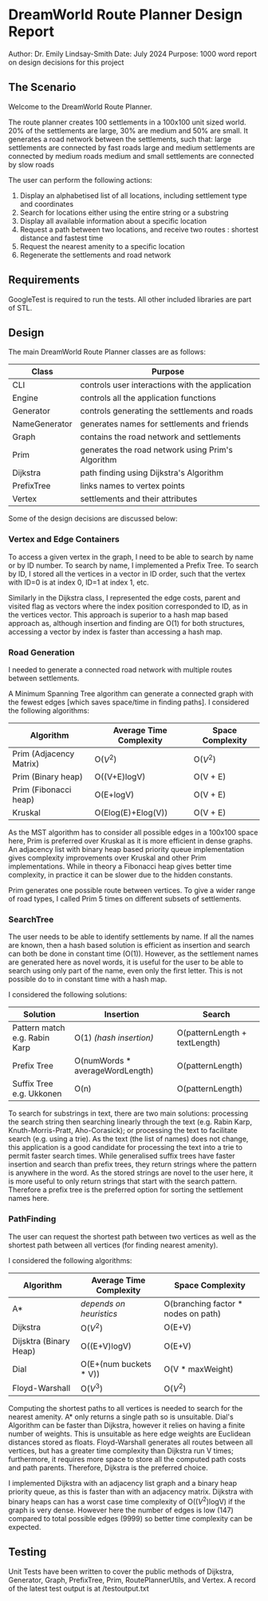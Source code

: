 # DreamWorld Route Planner Design Report

Author: Dr. Emily Lindsay-Smith
Date: July 2024
Purpose: 1000 word report on design decisions for this project

## The Scenario

Welcome to the DreamWorld Route Planner. 

The route planner creates 100 settlements in a 100x100 unit sized world. 20% of the settlements are large, 30% are medium and 50% are small. It generates a road network between the settlements, such that:
	large settlements are connected by fast roads
	large and medium settlements are connected by medium roads
	medium and small settlements are connected by slow roads

The user can perform the following actions:

1) Display an alphabetised list of all locations, including settlement type and coordinates
2) Search for locations either using the entire string or a substring
3) Display all available information about a specific location
4) Request a path between two locations, and receive two routes : shortest distance and fastest time
5) Request the nearest amenity to a specific location
6) Regenerate the settlements and road network

## Requirements
GoogleTest is required to run the tests. All other included libraries are part of STL.

## Design

The main DreamWorld Route Planner classes are as follows:

| Class			| Purpose						|
|-----------------------|-------------------------------------------------------|	
| CLI	 		| controls user interactions with the application	|
| Engine		| controls all the application functions		|
| Generator		| controls generating the settlements and roads		|
| NameGenerator		| generates names for settlements and friends		|
| Graph			| contains the road network and settlements		|
| Prim			| generates the road network using Prim's Algorithm	|
| Dijkstra		| path finding using Dijkstra's Algorithm		|
| PrefixTree		| links names to vertex points				|
| Vertex		| settlements and their attributes			|

Some of the design decisions are discussed below:

### Vertex and Edge Containers
To access a given vertex in the graph, I need to be able to search by name or by ID number. To search by name, I implemented a Prefix Tree. To search by ID, I stored all the vertices in a vector in ID order, such that the vertex with ID=0 is at index 0, ID=1 at index 1, etc. 

Similarly in the Dijkstra class, I represented the edge costs, parent and visited flag as vectors where the index position corresponded to ID, as in the vertices vector. This approach is superior to a hash map based approach as, although insertion and finding are O(1) for both structures, accessing a vector by index is faster than accessing a hash map.

### Road Generation

I needed to generate a connected road network with multiple routes between settlements.

A Minimum Spanning Tree algorithm can generate a connected graph with the fewest edges [which saves space/time in finding paths]. I considered the following algorithms:

| Algorithm			| Average Time Complexity | Space Complexity	|
|-------------------------------|-------------------------|---------------------|
| Prim (Adjacency Matrix) 	| O($V^2$) 		  | O($V^2$)		| 
| Prim (Binary heap)		| O((V+E)logV) 		  | O(V + E) 		| 
| Prim (Fibonacci heap)		| O(E+logV) 		  | O(V + E) 		| 
| Kruskal			| O(Elog(E)+Elog(V)) 	  | O(V + E) 		|

As the MST algorithm has to consider all possible edges in a 100x100 space here, Prim is preferred over Kruskal as it is more efficient in dense graphs. An adjacency list with binary heap based priority queue implementation gives complexity improvements over Kruskal and other Prim implementations. While in theory a Fibonacci heap gives better time complexity, in practice it can be slower due to the hidden constants. 

Prim generates one possible route between vertices. To give a wider range of road types, I called Prim 5 times on different subsets of settlements.

### SearchTree

The user needs to be able to identify settlements by name. If all the names are known, then a hash based solution is efficient as insertion and search can both be done in constant time (O(1)). However, as the settlement names are generated here as novel words, it is useful for the user to be able to search using only part of the name, even only the first letter. This is not possible do to in constant time with a hash map. 

I considered the following solutions:
 
| Solution			| Insertion 				| Search			|	
|-------------------------------|---------------------------------------|-------------------------------|
| Pattern match e.g. Rabin Karp	| O(1) *(hash insertion)*		| O(patternLength + textLength)	|				
| Prefix Tree			| O(numWords * averageWordLength)	| O(patternLength)		| 
| Suffix Tree e.g. Ukkonen	| O(n)					| O(patternLength) 		| 

To search for substrings in text, there are two main solutions: processing the search string then searching linearly through the text (e.g. Rabin Karp, Knuth-Morris-Pratt, Aho-Corasick); or processing the text to facilitate search (e.g. using a trie). As the text (the list of names) does not change, this application is a good candidate for processing the text into a trie to permit faster search times. While generalised suffix trees have faster insertion and search than prefix trees, they return strings where the pattern is anywhere in the word. As the stored strings are novel to the user here, it is more useful to only return strings that start with the search pattern. Therefore a prefix tree is the preferred option for sorting the settlement names here.

### PathFinding

The user can request the shortest path between two vertices as well as the shortest path between all vertices (for finding nearest amenity). 

I considered the following algorithms:

| Algorithm 			| Average Time Complexity 	| Space Complexity 			|
|-------------------------------|-------------------------------|---------------------------------------|
| A*				| *depends on heuristics*	| O(branching factor * nodes on path)	|
| Dijkstra  			| O($V^2$) 			| O(E+V)				| 
| Dijsktra (Binary Heap) 	| O((E+V)logV) 			| O(E+V)				| 
| Dial				| O(E+(num buckets * V)) 	| O(V * maxWeight) 			|
| Floyd-Warshall		| O($V^3$)			| O($V^2$)				|

Computing the shortest paths to all vertices is needed to search for the nearest amenity. A* only returns a single path so is unsuitable. Dial's Algorithm can be faster than Dijkstra, however it relies on having a finite number of weights. This is unsuitable as here edge weights are Euclidean distances stored as floats. Floyd-Warshall generates all routes between all vertices, but has a greater time complexity than Dijkstra run V times; furthermore, it requires more space to store all the computed path costs and path parents. Therefore, Dijkstra is the preferred choice. 

I implemented Dijkstra with an adjacency list graph and a binary heap priority queue, as this is faster than with an adjacency matrix. Dijkstra with binary heaps can has a worst case time complexity of O(($V^2$)logV) if the graph is very dense. However here the number of edges is low (147) compared to total possible edges (9999) so better time complexity can be expected.

## Testing
Unit Tests have been written to cover the public methods of Dijkstra, Generator, Graph, PrefixTree, Prim, RoutePlannerUtils, and Vertex. A record of the latest test output is at /testoutput.txt
